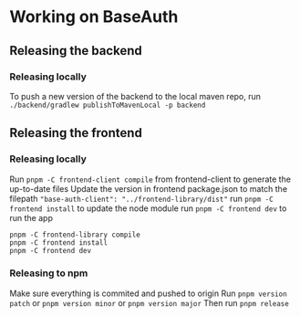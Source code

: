 # Working on BaseAuth
## Releasing the backend
### Releasing locally
To push a new version of the backend to the local
maven repo, run `./backend/gradlew publishToMavenLocal -p backend
`
## Releasing the frontend
### Releasing locally
Run `pnpm -C frontend-client compile` from frontend-client to generate the up-to-date files
Update the version in frontend package.json to match the filepath `"base-auth-client": "../frontend-library/dist"`
run `pnpm -C frontend install` to update the node module
run `pnpm -C frontend dev` to run the app

```shell
pnpm -C frontend-library compile
pnpm -C frontend install
pnpm -C frontend dev
```
### Releasing to npm
Make sure everything is commited and pushed to origin
Run `pnpm version patch` or `pnpm version minor` or `pnpm version major`
Then run `pnpm release`
